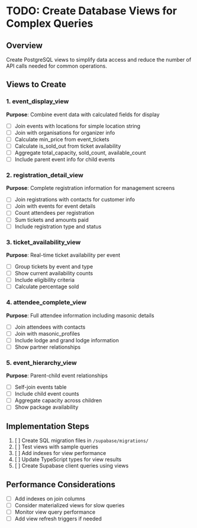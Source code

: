 # TODO: Create Database Views for Complex Queries

## Overview
Create PostgreSQL views to simplify data access and reduce the number of API calls needed for common operations.

## Views to Create

### 1. event_display_view
**Purpose**: Combine event data with calculated fields for display
- [ ] Join events with locations for simple location string
- [ ] Join with organisations for organizer info
- [ ] Calculate min_price from event_tickets
- [ ] Calculate is_sold_out from ticket availability
- [ ] Aggregate total_capacity, sold_count, available_count
- [ ] Include parent event info for child events

### 2. registration_detail_view
**Purpose**: Complete registration information for management screens
- [ ] Join registrations with contacts for customer info
- [ ] Join with events for event details
- [ ] Count attendees per registration
- [ ] Sum tickets and amounts paid
- [ ] Include registration type and status

### 3. ticket_availability_view
**Purpose**: Real-time ticket availability per event
- [ ] Group tickets by event and type
- [ ] Show current availability counts
- [ ] Include eligibility criteria
- [ ] Calculate percentage sold

### 4. attendee_complete_view
**Purpose**: Full attendee information including masonic details
- [ ] Join attendees with contacts
- [ ] Join with masonic_profiles
- [ ] Include lodge and grand lodge information
- [ ] Show partner relationships

### 5. event_hierarchy_view
**Purpose**: Parent-child event relationships
- [ ] Self-join events table
- [ ] Include child event counts
- [ ] Aggregate capacity across children
- [ ] Show package availability

## Implementation Steps
1. [ ] Create SQL migration files in `/supabase/migrations/`
2. [ ] Test views with sample queries
3. [ ] Add indexes for view performance
4. [ ] Update TypeScript types for view results
5. [ ] Create Supabase client queries using views

## Performance Considerations
- [ ] Add indexes on join columns
- [ ] Consider materialized views for slow queries
- [ ] Monitor view query performance
- [ ] Add view refresh triggers if needed